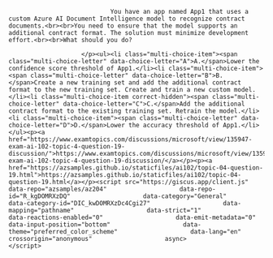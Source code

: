 <p class="card-text">
							
								You have an app named App1 that uses a custom Azure AI Document Intelligence model to recognize contract documents.<br><br>You need to ensure that the model supports an additional contract format. The solution must minimize development effort.<br><br>What should you do?
							
						</p><ul><li class="multi-choice-item"><span class="multi-choice-letter" data-choice-letter="A">A.</span>Lower the confidence score threshold of App1.</li><li class="multi-choice-item"><span class="multi-choice-letter" data-choice-letter="B">B.</span>Create a new training set and add the additional contract format to the new training set. Create and train a new custom model.</li><li class="multi-choice-item correct-hidden"><span class="multi-choice-letter" data-choice-letter="C">C.</span>Add the additional contract format to the existing training set. Retrain the model.</li><li class="multi-choice-item"><span class="multi-choice-letter" data-choice-letter="D">D.</span>Lower the accuracy threshold of App1.</li></ul><p><a href="https://www.examtopics.com/discussions/microsoft/view/135947-exam-ai-102-topic-4-question-19-discussion/">https://www.examtopics.com/discussions/microsoft/view/135947-exam-ai-102-topic-4-question-19-discussion/</a></p><p><a href="https://azsamples.github.io/staticfiles/ai102/topic-04-question-19.html">https://azsamples.github.io/staticfiles/ai102/topic-04-question-19.html</a></p><script src="https://giscus.app/client.js"                    data-repo="azsamples/az204"                    data-repo-id="R_kgDOMRXzDQ"                    data-category="General"                    data-category-id="DIC_kwDOMRXzDc4Cgi27"                    data-mapping="pathname"                    data-strict="1"                    data-reactions-enabled="0"                    data-emit-metadata="0"                    data-input-position="bottom"                    data-theme="preferred_color_scheme"                    data-lang="en"                    crossorigin="anonymous"                    async>                    </script>